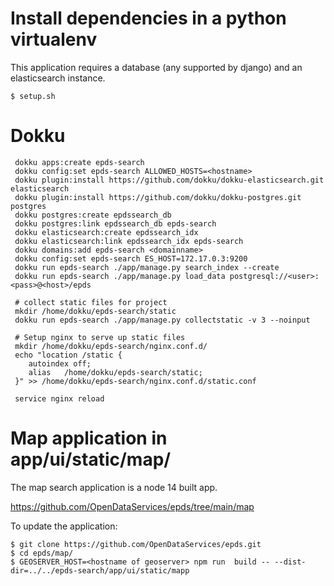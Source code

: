 # Install dependencies in a python virtualenv

This application requires a database (any supported by django) and an elasticsearch instance.

```
$ setup.sh
```

# Dokku

```
 dokku apps:create epds-search
 dokku config:set epds-search ALLOWED_HOSTS=<hostname>
 dokku plugin:install https://github.com/dokku/dokku-elasticsearch.git elasticsearch
 dokku plugin:install https://github.com/dokku/dokku-postgres.git postgres
 dokku postgres:create epdssearch_db
 dokku postgres:link epdssearch_db epds-search
 dokku elasticsearch:create epdssearch_idx
 dokku elasticsearch:link epdssearch_idx epds-search
 dokku domains:add epds-search <domainname>
 dokku config:set epds-search ES_HOST=172.17.0.3:9200
 dokku run epds-search ./app/manage.py search_index --create
 dokku run epds-search ./app/manage.py load_data postgresql://<user>:<pass>@<host>/epds

 # collect static files for project
 mkdir /home/dokku/epds-search/static
 dokku run epds-search ./app/manage.py collectstatic -v 3 --noinput

 # Setup nginx to serve up static files
 mkdir /home/dokku/epds-search/nginx.conf.d/
 echo "location /static {
    autoindex off;
    alias   /home/dokku/epds-search/static;
 }" >> /home/dokku/epds-search/nginx.conf.d/static.conf

 service nginx reload
```

# Map application in app/ui/static/map/

The map search application is a node 14 built app.

https://github.com/OpenDataServices/epds/tree/main/map

To update the application:

```
$ git clone https://github.com/OpenDataServices/epds.git
$ cd epds/map/
$ GEOSERVER_HOST=<hostname of geoserver> npm run  build -- --dist-dir=../../epds-search/app/ui/static/mapp
```
